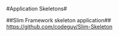 #Application Skeletons#

##Slim Framework skeleton application##
https://github.com/codeguy/Slim-Skeleton
